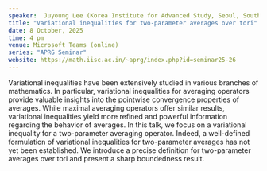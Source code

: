 ```yaml
---
speaker:  Juyoung Lee (Korea Institute for Advanced Study, Seoul, South Korea)
title: "Variational inequalities for two-parameter averages over tori"
date: 8 October, 2025
time: 4 pm
venue: Microsoft Teams (online)
series: "APRG Seminar"
website: https://math.iisc.ac.in/~aprg/index.php?id=seminar25-26
---
```


Variational inequalities have been extensively studied in various branches of mathematics. In particular, variational inequalities for averaging operators provide valuable
insights into the pointwise convergence properties of averages. While maximal averaging operators offer similar results, variational inequalities yield more refined and
powerful information regarding the behavior of averages. In this talk, we focus on a variational inequality for a two-parameter averaging operator. Indeed, a well-defined
formulation of variational inequalities for two-parameter averages has not yet been established. We introduce a precise definition for two-parameter averages over tori and
present a sharp boundedness result.
